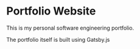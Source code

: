 # Portfolio Website

This is my personal software engineering portfolio.

The portfolio itself is built using Gatsby.js
